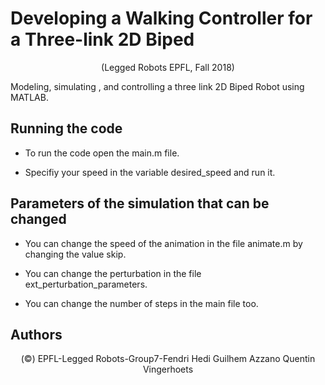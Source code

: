 # Developing a Walking Controller for a Three-link 2D Biped
<p> <center> (Legged Robots EPFL, Fall 2018)</center>  </p>
<p> Modeling, simulating , and controlling a three link 2D Biped Robot using MATLAB.</p>

## Running the code
* To run the code open the main.m file.</p>

* Specifiy your speed in the variable desired_speed and run it.</p>

## Parameters of the simulation that can be changed
* You can change the speed of the animation in the file animate.m by changing the value skip.</p>

* You can change the perturbation in the file ext_perturbation_parameters.</p>

* You can change the number of steps in the main file too.</p>

## Authors
<p> <center> (©) EPFL-Legged Robots-Group7-Fendri Hedi Guilhem Azzano Quentin Vingerhoets </center> </p>
